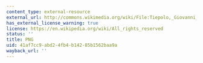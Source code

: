 ```yaml
---
content_type: external-resource
external_url: http://commons.wikimedia.org/wiki/File:Tiepolo,_Giovanni_Battista_-_The_Banquet_of_Cleopatra_-_1746-47.PNG
has_external_license_warning: true
license: https://en.wikipedia.org/wiki/All_rights_reserved
status: ''
title: PNG
uid: 41af7cc9-abd2-4fb4-b142-85b1562baa9a
wayback_url: ''
---
```

